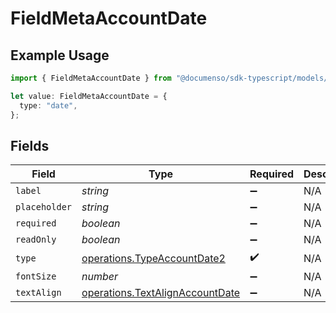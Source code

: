 # FieldMetaAccountDate

## Example Usage

```typescript
import { FieldMetaAccountDate } from "@documenso/sdk-typescript/models/operations";

let value: FieldMetaAccountDate = {
  type: "date",
};
```

## Fields

| Field                                                                              | Type                                                                               | Required                                                                           | Description                                                                        |
| ---------------------------------------------------------------------------------- | ---------------------------------------------------------------------------------- | ---------------------------------------------------------------------------------- | ---------------------------------------------------------------------------------- |
| `label`                                                                            | *string*                                                                           | :heavy_minus_sign:                                                                 | N/A                                                                                |
| `placeholder`                                                                      | *string*                                                                           | :heavy_minus_sign:                                                                 | N/A                                                                                |
| `required`                                                                         | *boolean*                                                                          | :heavy_minus_sign:                                                                 | N/A                                                                                |
| `readOnly`                                                                         | *boolean*                                                                          | :heavy_minus_sign:                                                                 | N/A                                                                                |
| `type`                                                                             | [operations.TypeAccountDate2](../../models/operations/typeaccountdate2.md)         | :heavy_check_mark:                                                                 | N/A                                                                                |
| `fontSize`                                                                         | *number*                                                                           | :heavy_minus_sign:                                                                 | N/A                                                                                |
| `textAlign`                                                                        | [operations.TextAlignAccountDate](../../models/operations/textalignaccountdate.md) | :heavy_minus_sign:                                                                 | N/A                                                                                |